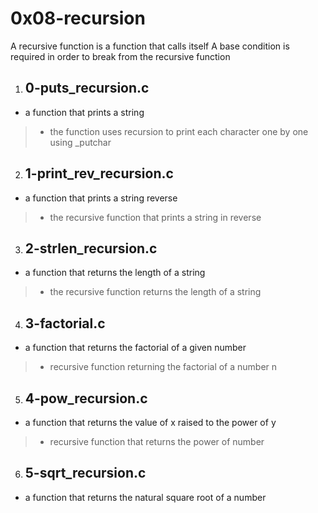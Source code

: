 # 0x08-recursion

A recursive function is a function that calls itself
A base condition is required in order to break from the recursive function

1. ## 0-puts_recursion.c
- a function that prints a string
>- the function uses recursion to print each character one by one using _putchar

2. ## 1-print_rev_recursion.c
- a function that prints a string reverse
>- the recursive function that prints a string in reverse

3. ## 2-strlen_recursion.c
- a function that returns the length of a string
>- the recursive function returns the length of a string

4. ## 3-factorial.c
- a function that returns the factorial of a given number
>- recursive function returning the factorial of a number n

5. ## 4-pow_recursion.c
- a function that returns the value of x raised to the power of y
>- recursive function that returns the power of number

6. ## 5-sqrt_recursion.c
- a function that returns the natural square root of a number

